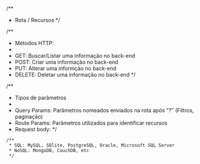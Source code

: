 /**
 * Rota / Recursos
 */

 /**
  * Métodos HTTP:
  * 
  * GET: Buscar/Listar uma informação no back-end
  * POST: Criar uma informação no back-end
  * PUT: Alterar uma informção no back-end
  * DELETE: Deletar uma informação no back-end
  */

  /**
   * Tipos de parâmetros
   * 
   * Query Params: Parâmetros nomeados enviados na rota após "?" (Filtros, paginação)
   * Route Params: Parâmetros utilizados para identificar recursos
   * Request body: 
   */

    /**
     * SQL: MySQL, SQlite, PostgreSQL, Oracle, Microsoft SQL Server 
     * NoSQL: MongoDB, CouchDB, etc
     */